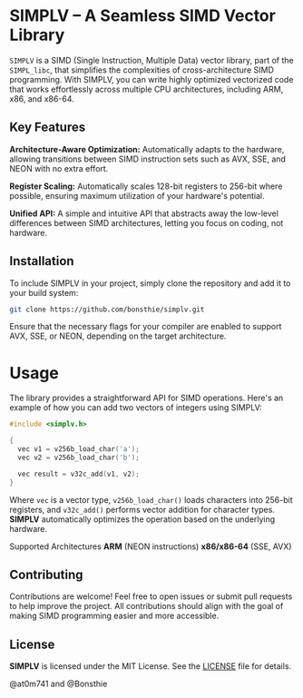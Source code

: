 # SIMPLV – A Seamless SIMD Vector Library

```SIMPLV``` is a SIMD (Single Instruction, Multiple Data) vector library, part of the ```SIMPL_libc```, that simplifies the complexities of cross-architecture SIMD programming. With SIMPLV, you can write highly optimized vectorized code that works effortlessly across multiple CPU architectures, including ARM, x86, and x86-64.

## Key Features
**Architecture-Aware Optimization:** Automatically adapts to the hardware, allowing transitions between SIMD instruction sets such as AVX, SSE, and NEON with no extra effort.

**Register Scaling:** Automatically scales 128-bit registers to 256-bit where possible, ensuring maximum utilization of your hardware's potential.

**Unified API:** A simple and intuitive API that abstracts away the low-level differences between SIMD architectures, letting you focus on coding, not hardware.


## Installation
To include SIMPLV in your project, simply clone the repository and add it to your build system:

``` bash
git clone https://github.com/bonsthie/simplv.git
```

Ensure that the necessary flags for your compiler are enabled to support AVX, SSE, or NEON, depending on the target architecture.

# Usage
The library provides a straightforward API for SIMD operations. Here's an example of how you can add two vectors of integers using SIMPLV:

```c
#include <simplv.h>

{
  vec v1 = v256b_load_char('a');
  vec v2 = v256b_load_char('b');

  vec result = v32c_add(v1, v2);
}
```

Where `vec` is a vector type, `v256b_load_char()` loads characters into 256-bit registers, and `v32c_add()` performs vector addition for character types. **SIMPLV** automatically optimizes the operation based on the underlying hardware.

Supported Architectures
**ARM** (NEON instructions)
**x86/x86-64** (SSE, AVX)

## Contributing
Contributions are welcome! Feel free to open issues or submit pull requests to help improve the project. All contributions should align with the goal of making SIMD programming easier and more accessible.

## License
**SIMPLV** is licensed under the MIT License. See the [LICENSE](./LICENSE) file for details.

@at0m741 and @Bonsthie
